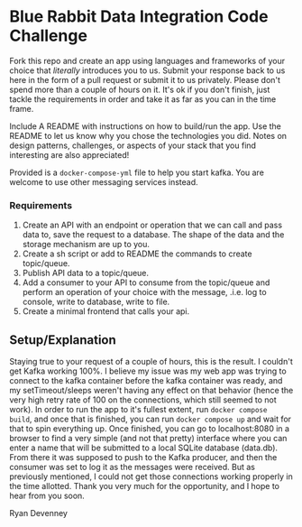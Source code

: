 # Blue Rabbit Data Integration Code Challenge

Fork this repo and create an app using languages and frameworks of your choice that
*literally* introduces you to us. Submit your response back to us here in the form of a pull
request or submit it to us privately. Please don't spend more than a couple of hours on it. It's ok
if you don't finish, just tackle the requirements in order and take it as far as you can in the time frame.

Include A README with instructions on how to build/run the app. Use the README to let us know
why you chose the technologies you did. Notes on design patterns, challenges, or aspects
of your stack that you find interesting are also appreciated!

Provided is a `docker-compose-yml` file to help you start kafka. You are welcome to use other messaging services instead.

### Requirements
1. Create an API with an endpoint or operation that we can call and pass data to, save the request to a database. The shape of the data and the storage mechanism are up to you.
2. Create a sh script or add to README the commands to create topic/queue.
3. Publish API data to a topic/queue.
4. Add a consumer to your API to consume from the topic/queue and perform an operation of your choice with the message, .i.e. log to console, write to database, write to file.
5. Create a minimal frontend that calls your api.


## Setup/Explanation
Staying true to your request of a couple of hours, this is the result. I couldn't get Kafka working 100%.
I believe my issue was my web app was trying to connect to the kafka container before the kafka container
was ready, and my setTimeout/sleeps weren't having any effect on that behavior (hence the very high retry
rate of 100 on the connections, which still seemed to not work). In order to run the app to it's fullest
extent, run `docker compose build`, and once that is finished, you can run `docker compose up` and wait
for that to spin everything up. Once finished, you can go to localhost:8080 in a browser to find a very
simple (and not that pretty) interface where you can enter a name that will be submitted to a local
SQLite database (data.db). From there it was supposed to push to the Kafka producer, and then the consumer
was set to log it as the messages were received. But as previously mentioned, I could not get those
connections working properly in the time allotted. Thank you very much for the opportunity, and I hope
to hear from you soon.

Ryan Devenney
